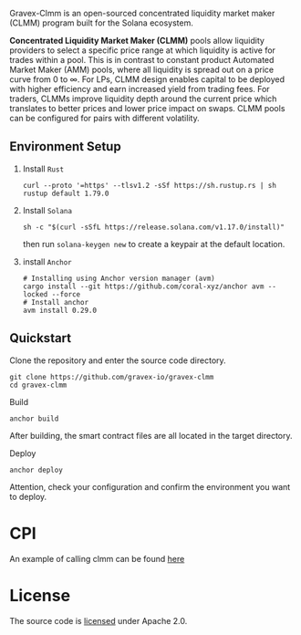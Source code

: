 Gravex-Clmm is an open-sourced concentrated liquidity market maker (CLMM) program built for the Solana ecosystem.

**Concentrated Liquidity Market Maker (CLMM)** pools allow liquidity providers to select a specific price range at which liquidity is active for trades within a pool. This is in contrast to constant product Automated Market Maker (AMM) pools, where all liquidity is spread out on a price curve from 0 to ∞. For LPs, CLMM design enables capital to be deployed with higher efficiency and earn increased yield from trading fees. For traders, CLMMs improve liquidity depth around the current price which translates to better prices and lower price impact on swaps. CLMM pools can be configured for pairs with different volatility.

## Environment Setup
1. Install `Rust`

   ```shell
   curl --proto '=https' --tlsv1.2 -sSf https://sh.rustup.rs | sh
   rustup default 1.79.0
   ```

2. Install `Solana `

   ```shell
   sh -c "$(curl -sSfL https://release.solana.com/v1.17.0/install)"
   ```

   then run `solana-keygen new` to create a keypair at the default location.

3. install `Anchor`

   ```shell
   # Installing using Anchor version manager (avm) 
   cargo install --git https://github.com/coral-xyz/anchor avm --locked --force
   # Install anchor
   avm install 0.29.0
   ```

## Quickstart

Clone the repository and enter the source code directory.
```
git clone https://github.com/gravex-io/gravex-clmm
cd gravex-clmm
```

Build
```
anchor build
```
After building, the smart contract files are all located in the target directory.

Deploy
```
anchor deploy
```
Attention, check your configuration and confirm the environment you want to deploy.

# CPI

An example of calling clmm can be found [here](https://github.com/gravex-io/gravex-cpi-example/tree/master/clmm-cpi)

# License
The source code is [licensed](https://github.com/gravex-io/gravex-clmm/blob/master/LICENSE) under Apache 2.0.
